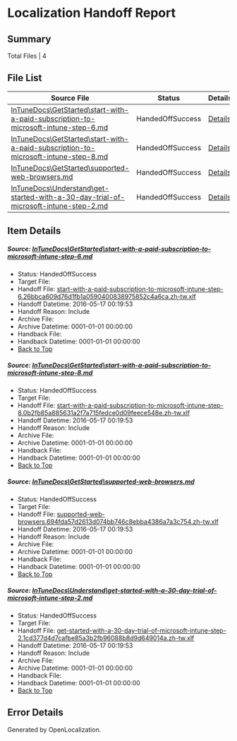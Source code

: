 # <a name='report-top'></a> Localization Handoff Report

## Summary
 Total Files | 4

## File List
 Source File | Status | Details 
 ----------- | ------ | ------- 
 [InTuneDocs\GetStarted\start-with-a-paid-subscription-to-microsoft-intune-step-6.md](https://github.com/Microsoft/IntuneDocs-pr/blob/6cb729533107d511fa0cc863ec6ab842e7624982/InTuneDocs/GetStarted/start-with-a-paid-subscription-to-microsoft-intune-step-6.md) | HandedOffSuccess | [Details](#bee00e5bbb7b8fde5c7a11dc8338b5fda4ee745f516)
 [InTuneDocs\GetStarted\start-with-a-paid-subscription-to-microsoft-intune-step-8.md](https://github.com/Microsoft/IntuneDocs-pr/blob/6cb729533107d511fa0cc863ec6ab842e7624982/InTuneDocs/GetStarted/start-with-a-paid-subscription-to-microsoft-intune-step-8.md) | HandedOffSuccess | [Details](#78cf5472a6069e09b5072253635066d95094a89e518)
 [InTuneDocs\GetStarted\supported-web-browsers.md](https://github.com/Microsoft/IntuneDocs-pr/blob/6cb729533107d511fa0cc863ec6ab842e7624982/InTuneDocs/GetStarted/supported-web-browsers.md) | HandedOffSuccess | [Details](#b35ce6ea00df2eeaaaf0f2f76d318182b12c8578520)
 [InTuneDocs\Understand\get-started-with-a-30-day-trial-of-microsoft-intune-step-2.md](https://github.com/Microsoft/IntuneDocs-pr/blob/6cb729533107d511fa0cc863ec6ab842e7624982/InTuneDocs/Understand/get-started-with-a-30-day-trial-of-microsoft-intune-step-2.md) | HandedOffSuccess | [Details](#15e641f4f5f60c4a3eb3a7b09cab8cb9ef788cba1129)

## Item Details
##### <a name='bee00e5bbb7b8fde5c7a11dc8338b5fda4ee745f516'></a> Source: [InTuneDocs\GetStarted\start-with-a-paid-subscription-to-microsoft-intune-step-6.md](https://github.com/Microsoft/IntuneDocs-pr/blob/6cb729533107d511fa0cc863ec6ab842e7624982/InTuneDocs/GetStarted/start-with-a-paid-subscription-to-microsoft-intune-step-6.md)
* Status: HandedOffSuccess
* Target File: 
* Handoff File: [start-with-a-paid-subscription-to-microsoft-intune-step-6.26bbca609d76d1fb1a0590400838975852c4a6ca.zh-tw.xlf](https://github.com/Microsoft/EM.handoff/blob/bdc61c49ed43a1e028e8fc80f642d3482037a087/ol-handoff/Microsoft/IntuneDocs-pr.zh-tw/master/start-with-a-paid-subscription-to-microsoft-intune-step-6.26bbca609d76d1fb1a0590400838975852c4a6ca.zh-tw.xlf)
* Handoff Datetime: 2016-05-17 00:19:53
* Handoff Reason: Include
* Archive File: 
* Archive Datetime: 0001-01-01 00:00:00
* Handback File: 
* Handback Datetime: 0001-01-01 00:00:00
* [Back to Top](#report-top)

##### <a name='78cf5472a6069e09b5072253635066d95094a89e518'></a> Source: [InTuneDocs\GetStarted\start-with-a-paid-subscription-to-microsoft-intune-step-8.md](https://github.com/Microsoft/IntuneDocs-pr/blob/6cb729533107d511fa0cc863ec6ab842e7624982/InTuneDocs/GetStarted/start-with-a-paid-subscription-to-microsoft-intune-step-8.md)
* Status: HandedOffSuccess
* Target File: 
* Handoff File: [start-with-a-paid-subscription-to-microsoft-intune-step-8.0b2fb85a885631a2f7a715fedce0d09feece548e.zh-tw.xlf](https://github.com/Microsoft/EM.handoff/blob/bdc61c49ed43a1e028e8fc80f642d3482037a087/ol-handoff/Microsoft/IntuneDocs-pr.zh-tw/master/start-with-a-paid-subscription-to-microsoft-intune-step-8.0b2fb85a885631a2f7a715fedce0d09feece548e.zh-tw.xlf)
* Handoff Datetime: 2016-05-17 00:19:53
* Handoff Reason: Include
* Archive File: 
* Archive Datetime: 0001-01-01 00:00:00
* Handback File: 
* Handback Datetime: 0001-01-01 00:00:00
* [Back to Top](#report-top)

##### <a name='b35ce6ea00df2eeaaaf0f2f76d318182b12c8578520'></a> Source: [InTuneDocs\GetStarted\supported-web-browsers.md](https://github.com/Microsoft/IntuneDocs-pr/blob/6cb729533107d511fa0cc863ec6ab842e7624982/InTuneDocs/GetStarted/supported-web-browsers.md)
* Status: HandedOffSuccess
* Target File: 
* Handoff File: [supported-web-browsers.694fda57d2613d074bb746c8ebba4386a7a3c754.zh-tw.xlf](https://github.com/Microsoft/EM.handoff/blob/bdc61c49ed43a1e028e8fc80f642d3482037a087/ol-handoff/Microsoft/IntuneDocs-pr.zh-tw/master/supported-web-browsers.694fda57d2613d074bb746c8ebba4386a7a3c754.zh-tw.xlf)
* Handoff Datetime: 2016-05-17 00:19:53
* Handoff Reason: Include
* Archive File: 
* Archive Datetime: 0001-01-01 00:00:00
* Handback File: 
* Handback Datetime: 0001-01-01 00:00:00
* [Back to Top](#report-top)

##### <a name='15e641f4f5f60c4a3eb3a7b09cab8cb9ef788cba1129'></a> Source: [InTuneDocs\Understand\get-started-with-a-30-day-trial-of-microsoft-intune-step-2.md](https://github.com/Microsoft/IntuneDocs-pr/blob/6cb729533107d511fa0cc863ec6ab842e7624982/InTuneDocs/Understand/get-started-with-a-30-day-trial-of-microsoft-intune-step-2.md)
* Status: HandedOffSuccess
* Target File: 
* Handoff File: [get-started-with-a-30-day-trial-of-microsoft-intune-step-2.1cd377d4d7cafbe85a3b2fb96088b8d9d649014a.zh-tw.xlf](https://github.com/Microsoft/EM.handoff/blob/bdc61c49ed43a1e028e8fc80f642d3482037a087/ol-handoff/Microsoft/IntuneDocs-pr.zh-tw/master/get-started-with-a-30-day-trial-of-microsoft-intune-step-2.1cd377d4d7cafbe85a3b2fb96088b8d9d649014a.zh-tw.xlf)
* Handoff Datetime: 2016-05-17 00:19:53
* Handoff Reason: Include
* Archive File: 
* Archive Datetime: 0001-01-01 00:00:00
* Handback File: 
* Handback Datetime: 0001-01-01 00:00:00
* [Back to Top](#report-top)


## Error Details

Generated by OpenLocalization.
